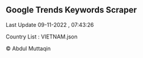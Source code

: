 

## Google Trends Keywords Scraper 
 
Last Update 09-11-2022 , 07:43:26

Country List :
VIETNAM.json



© Abdul Muttaqin 
